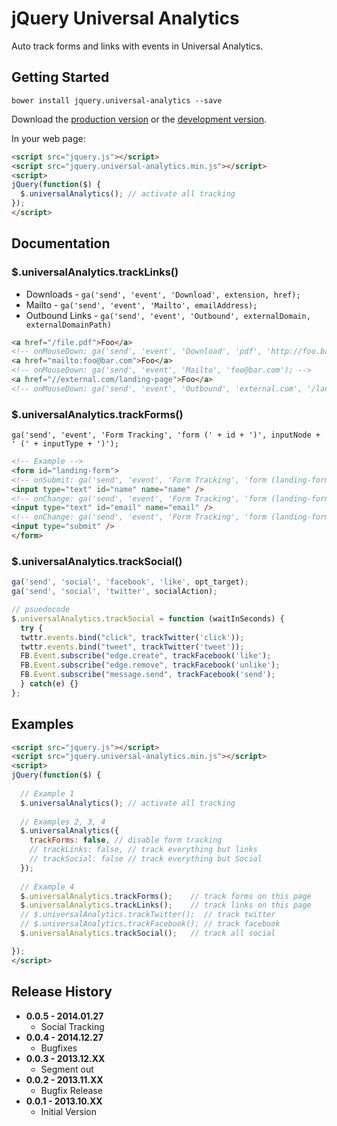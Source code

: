 # jQuery Universal Analytics

Auto track forms and links with events in Universal Analytics.

## Getting Started

`bower install jquery.universal-analytics --save`

Download the [production version][min] or the [development version][max].

[min]: https://raw.github.com/tomfuertes/jquery-universal-analytics/master/dist/jquery.universal-analytics.min.js
[max]: https://raw.github.com/tomfuertes/jquery-universal-analytics/master/dist/jquery.universal-analytics.js

In your web page:

```html
<script src="jquery.js"></script>
<script src="jquery.universal-analytics.min.js"></script>
<script>
jQuery(function($) {
  $.universalAnalytics(); // activate all tracking
});
</script>
```

## Documentation

### $.universalAnalytics.trackLinks()

* Downloads - `ga('send', 'event', 'Download', extension, href);`
* Mailto - `ga('send', 'event', 'Mailto', emailAddress);`
* Outbound Links - `ga('send', 'event', 'Outbound', externalDomain, externalDomainPath)`

```html
<a href="/file.pdf">Foo</a>
<!-- onMouseDown: ga('send', 'event', 'Download', 'pdf', 'http://foo.bar/file.pdf'); -->
<a href="mailto:foo@bar.com">Foo</a>
<!-- onMouseDown: ga('send', 'event', 'Mailto', 'foo@bar.com'); -->
<a href="//external.com/landing-page">Foo</a>
<!-- onMouseDown: ga('send', 'event', 'Outbound', 'external.com', '/landing-page'); -->
```

### $.universalAnalytics.trackForms()

`ga('send', 'event', 'Form Tracking', 'form (' + id + ')', inputNode + ' (' + inputType + ')');`

```html
<!-- Example -->
<form id="landing-form">
<!-- onSubmit: ga('send', 'event', 'Form Tracking', 'form (landing-form)', landing-form (submit)') -->
<input type="text" id="name" name="name" />
<!-- onChange: ga('send', 'event', 'Form Tracking', 'form (landing-form)', name (text)'); -->
<input type="text" id="email" name="email" />
<!-- onChange: ga('send', 'event', 'Form Tracking', 'form (landing-form)', email (text)'); -->
<input type="submit" />
</form>
```

### $.universalAnalytics.trackSocial()

```javascript
ga('send', 'social', 'facebook', 'like', opt_target);
ga('send', 'social', 'twitter', socialAction);
```

```javascript
// psuedocode
$.universalAnalytics.trackSocial = function (waitInSeconds) {
  try {
  twttr.events.bind("click", trackTwitter('click'));
  twttr.events.bind("tweet", trackTwitter('tweet'));
  FB.Event.subscribe("edge.create", trackFacebook('like');
  FB.Event.subscribe("edge.remove", trackFacebook('unlike');
  FB.Event.subscribe("message.send", trackFacebook('send');
  } catch(e) {}
};
```

## Examples

```html
<script src="jquery.js"></script>
<script src="jquery.universal-analytics.min.js"></script>
<script>
jQuery(function($) {
  
  // Example 1
  $.universalAnalytics(); // activate all tracking
  
  // Examples 2, 3, 4
  $.universalAnalytics({
    trackForms: false, // disable form tracking
    // trackLinks: false, // track everything but links
    // trackSocial: false // track everything but Social
  }); 
  
  // Example 4
  $.universalAnalytics.trackForms();    // track forms on this page
  $.universalAnalytics.trackLinks();    // track links on this page
  // $.universalAnalytics.trackTwitter();  // track twitter
  // $.universalAnalytics.trackFacebook(); // track facebook
  $.universalAnalytics.trackSocial();   // track all social

});
</script>
```

## Release History

* **0.0.5 - 2014.01.27**
  * Social Tracking
* **0.0.4 - 2014.12.27**
  * Bugfixes
* **0.0.3 - 2013.12.XX**
  * Segment out
* **0.0.2 - 2013.11.XX**
  * Bugfix Release
* **0.0.1 - 2013.10.XX**
  * Initial Version

